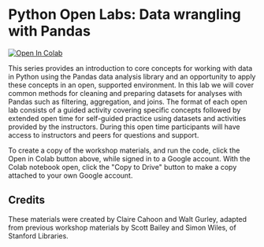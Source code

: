 # Python Open Labs: Data wrangling with Pandas

[![Open In Colab](https://colab.research.google.com/assets/colab-badge.svg)](https://colab.research.google.com/github/NCSU-Libraries/data-viz-workshops/blob/master/Python_Open_Labs/Data_wrangling_with_Pandas/Python_Open_Labs_Week2.ipynb)

This series provides an introduction to core concepts for working with data in Python using the Pandas data analysis library and an opportunity to apply these concepts in an open, supported environment. In this lab we will cover common methods for cleaning and preparing datasets for analyses with Pandas such as filtering, aggregation, and joins. The format of each open lab consists of a guided activity covering specific concepts followed by extended open time for self-guided practice using datasets and activities provided by the instructors. During this open time participants will have access to instructors and peers for questions and support.

To create a copy of the workshop materials, and run the code, click the Open in Colab button above, while signed in to a Google account. With the Colab notebook open, click the "Copy to Drive" button to make a copy attached to your own Google account.

## Credits

These materials were created by Claire Cahoon and Walt Gurley, adapted from previous workshop materials by Scott Bailey and Simon Wiles, of Stanford Libraries.
